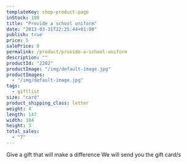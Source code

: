 ```yaml
---
templateKey: shop-product-page
inStock: 100
title: "Provide a school uniform"
date: "2013-03-31T22:25:44+01:00"
publish: true
price: 5
salePrice: 0
permalink: /product/provide-a-school-uniform
description: ""
productId: "2202"
productImage: "/img/default-image.jpg"
productImages:
  - "/img/default-image.jpg"
tags:
  - giftlist
size: "card"
product_shipping_class: letter
weight: 4
length: 147
width: 104
height: 3
total_sales:
  - "7"
---
```


Give a gift that will make a difference We will send you the gift card/s
